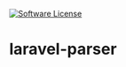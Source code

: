 [![Software License](https://img.shields.io/badge/license-MIT-brightgreen.svg)](LICENSE)
# laravel-parser
